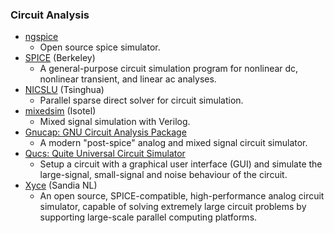 ### Circuit Analysis
 - [ngspice](http://ngspice.sourceforge.net/)
   - Open source spice simulator.
 - [SPICE](http://bwrcs.eecs.berkeley.edu/Classes/IcBook/SPICE/) (Berkeley)
   - A general-purpose circuit simulation program for nonlinear dc, nonlinear transient, and linear ac analyses.
 - [NICSLU](https://github.com/chenxm1986/nicslu) (Tsinghua)
   - Parallel sparse direct solver for circuit simulation.
 - [mixedsim](https://github.com/Isotel/mixedsim) (Isotel)
   - Mixed signal simulation with Verilog.
 - [Gnucap: GNU Circuit Analysis Package](http://gnucap.org/dokuwiki/doku.php?id=gnucap:start)
   - A modern "post-spice" analog and mixed signal circuit simulator.
 - [Qucs: Quite Universal Circuit Simulator](https://github.com/Qucs/qucs/)
   - Setup a circuit with a graphical user interface (GUI) and simulate the large-signal, small-signal and noise behaviour of the circuit.
 - [Xyce](https://xyce.sandia.gov/) (Sandia NL)
   - An open source, SPICE-compatible, high-performance analog circuit simulator, capable of solving extremely large circuit problems by supporting large-scale parallel computing platforms.
